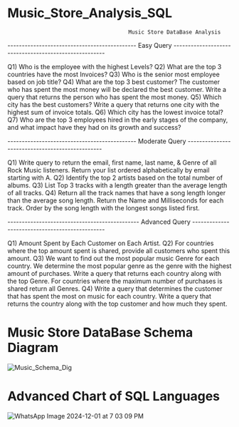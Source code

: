 # Music_Store_Analysis_SQL

                                          Music Store DataBase Analysis

--------------------------------------------- Easy Query ------------------------------------------------------

Q1) Who is the employee with the highest Levels?
Q2) What are the top 3 countries have the most Invoices?
Q3) Who is the senior most employee based on job title?
Q4) What are the top 3 best customer? The customer who has spent the most money will be declared the best customer. Write a query that returns the person who has spent the most money.
Q5) Which city has the best customers? Write a query that returns one city with the highest sum of invoice totals.
Q6) Which city has the lowest invoice total?
Q7) Who are the top 3 employees hired in the early stages of the company, and what impact have they had on its growth and success?


--------------------------------------------- Moderate Query ------------------------------------------------

Q1) Write query to return the email, first name, last name, & Genre of all Rock Music listeners. Return your list ordered alphabetically by email starting with A.
Q2) Identify the top 2 artists based on the total number of albums.
Q3) List Top 3 tracks with a length greater than the average length of all tracks.
Q4) Return all the track names that have a song length longer than the average song length. Return the Name and Milliseconds for each track. Order by the song length with the longest songs listed first.


---------------------------------------------- Advanced Query -----------------------------------------------

Q1) Amount Spent by Each Customer on Each Artist.
Q2) For countries where the top amount spent is shared, provide all customers who spent this amount.
Q3) We want to find out the most popular music Genre for each country. We determine the most popular genre as the genre with the highest amount of purchases. Write a query that returns each country along with the top Genre. For countries where the maximum number of purchases is shared return all Genres.
Q4) Write a query that determines the customer that has spent the most on music for each country. Write a query that returns the country along with the top customer and how much they spent. 


# Music Store DataBase Schema Diagram


![Music_Schema_Dig](https://github.com/user-attachments/assets/16ee4704-cf00-46f9-b0aa-5b44c2c1ef58)



# Advanced Chart of SQL Languages


![WhatsApp Image 2024-12-01 at 7 03 09 PM](https://github.com/user-attachments/assets/da4cb01a-d9c7-4287-a6ce-a75a36aa236d)




